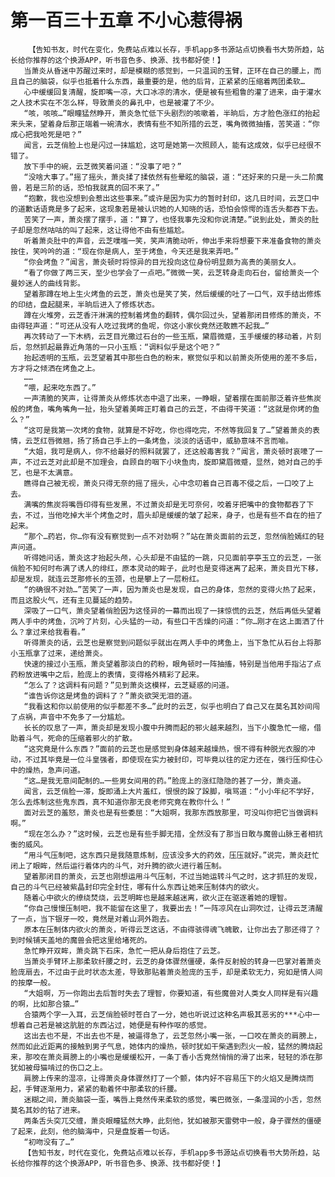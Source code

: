 # 第一百三十五章 不小心惹得祸
        【告知书友，时代在变化，免费站点难以长存，手机app多书源站点切换看书大势所趋，站长给你推荐的这个换源APP，听书音色多、换源、找书都好使！】
       当萧炎从昏迷中苏醒过来时，却是模糊的感觉到，一只温润的玉臂，正环在自己的腰上，而且自己的脑袋，似乎也抵着什么东西，最重要的是，他的后背，正紧紧的压缩着两团柔软…
       心中缓缓回复清醒，旋即嘴一凉，大口冰凉的清水，便是被有些粗鲁的灌了进来，由于灌水之人技术实在不怎么样，导致萧炎的鼻孔中，也是被灌了不少。
       “咳，咳咳…”眼瞳猛然睁开，萧炎急忙低下头剧烈的咳嗽着，半晌后，方才脸色涨红的抬起来头来，望着身后那正端着一碗清水，表情有些不知所措的云芝，嘴角微微抽搐，苦笑道：“你成心把我呛死是吧？”
       闻言，云芝俏脸上也是闪过一抹尴尬，这可是她第一次照顾人，能有这成效，似乎已经很不错了。
       放下手中的碗，云芝微笑着问道：“没事了吧？”
       “没啥大事了。”摇了摇头，萧炎揉了揉依然有些晕眩的脑袋，道：“还好来的只是一头二阶魔兽，若是三阶的话，恐怕我就真的回不来了。”
       “抱歉，我也没想到会惹出这些事来。”或许是因为实力的暂时封印，这几日时间，云芝口中的道歉话语竟是多了起来，这现象若是被认识她的人知晓的话，恐怕会惊愕的连舌头都吞下去。
       苦笑了一声，萧炎摆了摆手，道：“算了，也怪我事先没和你说清楚。”说到此处，萧炎的肚子却是忽然咕咕的叫了起来，这让得他不由有些尴尬。
       听着萧炎肚中的声音，云芝噗嗤一笑，笑声清脆动听，伸出手来将想要下来准备食物的萧炎按住，笑吟吟的道：“现在你是病人，至于烤鱼，今天还是我来弄吧。”
       “你会烤鱼？”闻言，萧炎顿时将惊异的目光投向这位身份明显颇为高贵的美丽女人。
       “看了你做了两三天，至少也学会了一点吧。”微微一笑，云芝转身走向石台，留给萧炎一个曼妙迷人的曲线背影。
       望着那蹲在地上生火烤鱼的云芝，萧炎也是笑了笑，然后缓缓的吐了一口气，双手结出修炼的印结，盘起腿来，半晌后进入了修炼状态。
       蹲在火堆旁，云芝香汗淋漓的控制着烤鱼的翻转，偶尔回过头，望着那闭目修炼的萧炎，不由得轻声道：“可还从没有人吃过我烤的鱼呢，你这小家伙竟然还敢瞧不起我…”
       再次转动了一下木柄，云芝目光撒过石台的一些玉瓶，黛眉微蹙，玉手缓缓的移动着，片刻后，忽然抓起最靠近角落的一只小玉瓶：“调料似乎是这个吧？”
       抬起透明的玉瓶，云芝望着其中那些白色的粉末，察觉似乎和以前萧炎所使用的差不多后，方才将之倾洒在烤鱼之上。
       ……
       “喂，起来吃东西了。”
       一声清脆的笑声，让得萧炎从修炼状态中退了出来，一睁眼，望着摆在面前那泛着许些焦炭般的烤鱼，嘴角嘴角一扯，抬头望着美眸正盯着自己的云芝，不由得干笑道：“这就是你烤的鱼么？”
       “这可是我第一次烤的食物，就算是不好吃，你也得吃完，不然等我回复了…”望着萧炎的表情，云芝红唇微翘，扬了扬自己手上的一条烤鱼，淡淡的话语中，威胁意味不言而喻。
       “大姐，我可是病人，你不给最好的照料就罢了，还这般毒害我？”闻言，萧炎顿时哀嚎了一声，不过云芝对此却是不加理会，自顾自的咽下小块鱼肉，旋即黛眉微蹙，显然，她对自己的手艺，也是不太满意。
       瞧得自己被无视，萧炎只得无奈的摇了摇头，心中念叨着自己百毒不侵之后，一口咬了上去。
       满嘴的焦炭将嘴唇印得有些发黑，不过萧炎却是无可奈何，咬着牙把嘴中的食物都吞了下去，不过，当他吃掉大半个烤鱼之时，眉头却是缓缓的皱了起来，身子，也是有些不自在的扭了起来。
       “那个…药岩，你…你有没有察觉到一点不对劲啊？”站在萧炎面前的云芝，忽然俏脸嫣红的轻声问道。
       听得她问话，萧炎这才抬起头颅，心头却是不由猛的一跳，只见面前亭亭玉立的云芝，一张俏脸不知何时布满了诱人的绯红，原本灵动的眸子，此时也是变得迷离了起来，萧炎目光下移，却是发现，就连云芝那修长的玉颈，也是攀上了一层粉红。
       “的确很不对劲…”苦笑了一声，因为萧炎也是发现，自己的身体，忽然的变得火热了起来，而且这股火气，还有主见蔓延的趋势。
       深吸了一口气，萧炎望着俏脸因为这怪异的一幕而出现了一抹惊慌的云芝，然后再低头望着两人手中的烤鱼，沉吟了片刻，心头猛的一动，有些口干舌燥的问道：“你…刚才在这上面洒了什么？拿过来给我看看。”
       听得萧炎的话，云芝也是察觉到问题似乎就出在两人手中的烤鱼上，当下急忙从石台上将那小玉瓶拿了过来，递给萧炎。
       快速的接过小玉瓶，萧炎望着那淡白的药粉，眼角顿时一阵抽搐，特别是当他用手指沾了点药粉放进嘴中之后，脸庞上的表情，变得格外精彩了起来。
       “怎么了？这调料有问题？”见到萧炎这模样，云芝疑惑的问道。
       “谁告诉你这是烤鱼的调料了？”萧炎欲哭无泪的道。
       “我看这和你以前使用的似乎都差不多…”此时的云芝，似乎也明白了自己又在莫名其妙间闯了点祸，声音中不免多了一分尴尬。
       长长的叹息了一声，萧炎却是发现小腹中升腾而起的邪火越来越烈，当下小腹急忙一缩，借助着斗气，死命的压缩着邪火的扩散。
       “这究竟是什么东西？”面前的云芝也是感觉到身体越来越燥热，恨不得有种脱光衣服的冲动，不过其毕竟是一位斗皇强者，即使现在实力被封印，可毕竟以往的定力还在，强行压抑住心中的燥热，急声问道。
       “这…是我无意间配制的…一些男女间用的药。”脸庞上的涨红隐隐的甚了一分，萧炎道。
       闻言，云芝俏脸一滞，旋即涌上大片羞红，恨恨的跺了跺脚，嗔骂道：“小小年纪不学好，怎么去炼制这些鬼东西，真不知道你那无良老师究竟在教你什么！”
       面对云芝的羞怒，萧炎也是有些委屈：“大姐啊，我那东西放那里，可没叫你把它当做调料啊。”
       “现在怎么办？”这时候，云芝也是有些手脚无措，全然没有了那当日敢与魔兽山脉王者相抗衡的威风。
       “用斗气压制吧，这东西只是我随意炼制，应该没多大的药效，压压就好。”说完，萧炎赶忙闭上了眼眸，然后运行着体内的斗气，对升腾的欲火进行着压制。
       望着那闭目的萧炎，云芝也刚想运用斗气压制，不过当她运转斗气之时，这才抓狂的发现，自己的斗气已经被紫晶封印完全封住，哪有什么东西让她来压制体内的欲火。
       随着心中欲火的缭绕焚烧，云芝明眸也是越来越迷离，欲火正在驱逐着她的理智。
       “你自己慢慢压制吧，我不能留在这里了，我要出去！”一阵凉风在山洞吹过，让得云芝清醒了一点，当下银牙一咬，竟然是对着山洞外跑去。
       原本在压制体内欲火的萧炎，听得云芝这话，不由得骇得魂飞魄散，让你出去了那还得了？到时候铺天盖地的魔兽会把这里给堵死的。
       急忙睁开双眸，萧炎跳下石床，急忙一把从身后抱住了云芝。
       当萧炎手臂环上那柔软纤腰之时，云芝的身体骤然僵硬，条件反射般的转身一巴掌对着萧炎脸庞扇去，不过由于此时状态太差，导致那贴着萧炎脸庞的玉手，却是柔软无力，宛如是情人间的按摩一般。
       “大姐啊，万一你跑出去后暂时失去了理智，你要知道，有些魔兽对人类女人同样是有兴趣的啊，比如那合猿…”
       合猿两个字一入耳，云芝俏脸顿时苍白了一分，她也听说过这种名声极其恶劣的***心中一想着自己若是被这肮脏的东西沾过，她便是有种作呕的感觉。
       这出去也不是，不出去也不是，被逼得急了，云芝忽然小嘴一张，一口咬在萧炎的肩膀上，然而如此近距离的接触到男子气息，她体内的燥热，顿时犹如干柴遇到烈火一般，猛然的腾烧起来，那咬在萧炎肩膀上的小嘴也是缓缓松开，一条丁香小舌竟然悄悄的滑了出来，轻轻的添在那犹如被母猫啃过的伤口之上。
       肩膀上传来的湿凉，让得萧炎身体骤然打了一个颤，体内好不容易压下的火焰又是腾烧而起，手臂逐渐用力，紧紧的勒着怀中那柔软的纤腰。
       迷糊之间，萧炎脑袋一歪，嘴唇上竟然传来柔软的感觉，嘴巴微张，一条湿润的小舌，忽然莫名其妙的钻了进来。
       两条舌头突兀交缠，萧炎眼瞳猛然大睁，此刻他，犹如被那天雷劈中一般，身子骤然的僵硬了起来，此刻，他的脑海中，只是盘旋着一句话。
       “初吻没有了…”
       【告知书友，时代在变化，免费站点难以长存，手机app多书源站点切换看书大势所趋，站长给你推荐的这个换源APP，听书音色多、换源、找书都好使！】